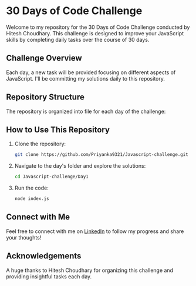 # 30 Days of Code Challenge

Welcome to my repository for the 30 Days of Code Challenge conducted by Hitesh Choudhary. This challenge is designed to improve your JavaScript skills by completing daily tasks over the course of 30 days.

## Challenge Overview

Each day, a new task will be provided focusing on different aspects of JavaScript. I'll be committing my solutions daily to this repository.

## Repository Structure

The repository is organized into file for each day of the challenge:

## How to Use This Repository

1. Clone the repository:
    ```bash
    git clone https://github.com/Priyanka9321/Javascript-challenge.git
    ```

2. Navigate to the day's folder and explore the solutions:
    ```bash
    cd Javascript-challenge/Day1
    ```

3. Run the code:
    ```bash
    node index.js
    ```

## Connect with Me

Feel free to connect with me on [LinkedIn](https://www.linkedin.com/in/priyankayadav777) to follow my progress and share your thoughts!

## Acknowledgements

A huge thanks to Hitesh Choudhary for organizing this challenge and providing insightful tasks each day.


